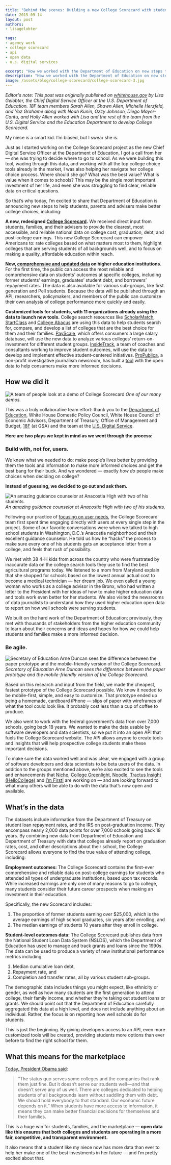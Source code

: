 ```yaml
---
title: "Behind the scenes: Building a new College Scorecard with students"
date: 2015-09-14
layout: post
authors:
- lisagelobter

tags:
- agency work
- college scorecard
- api
- open data
- u.s. digital services

excerpt: "How we worked with the Department of Education on new steps to help students, parents and advisers make better college choices, including a new College Scorecard, comprehensive and updated data on higher education institutions, and customized tools using this new data."
description: "How we worked with the Department of Education on new steps to help students, parents and advisers make better college choices, including a new College Scorecard, comprehensive and updated data on higher education institutions, and customized tools using this new data."
image: /assets/blog/college-scorecard/college-scorecard-3.jpg
---
```


*Editor's note: This post was originally published on [whitehouse.gov](https://www.whitehouse.gov/blog/2015/09/12/under-hood-building-new-college-scorecard-students) by Lisa Gelobter, the Chief Digital Service Officer at the U.S. Department of Education. 18F team members Sarah Allen, Shawn Allen, Michelle Herzfeld, and Yoz Grahame along with Noah Kunin, Ozzy Johnson, Diego Mayer-Cantu, and Holly Allen worked with Lisa and the rest of the team from the U.S. Digital Service and the Education Department to develop College Scorecard.*

My niece is a smart kid. I’m biased, but I swear she is.

Just as I started working on the College Scorecard project as the new Chief Digital Service Officer at the Department of Education, I got a call from her — she was trying to decide where to go to school. As we were building this tool, wading through this data, and working with all the top college choice tools already in the market, I was also helping her navigate her college choice process. Where should she go? What was the best value? What is value when it comes to schools? This may be the single most important investment of her life, and even she was struggling to find clear, reliable data on critical questions.

So that’s why today, I’m excited to share that Department of Education is announcing new steps to help students, parents and advisers make better college choices, including:

**A new, redesigned [College Scorecard](https://collegescorecard.ed.gov/).** We received direct input from students, families, and their advisers to provide the clearest, most accessible, and reliable national data on college cost, graduation, debt, and post-college earnings. This new College Scorecard can empower Americans to: rate colleges based on what matters most to them, highlight colleges that are serving students of all backgrounds well, and to focus on making a quality, affordable education within reach.

**New, [comprehensive and updated data](https://collegescorecard.ed.gov/data/) on higher education institutions.**
For the first time, the public can access the most reliable and comprehensive data on students’ outcomes at specific colleges, including former students’ earnings, graduates’ student debt, and borrowers’ repayment rates. The data is also available for various sub-groups, like first generation and Pell students. Because the data will be published through an API, researchers, policymakers, and members of the public can customize their own analysis of college performance more quickly and easily.

**Customized tools for students, with 11 organizations already using the data to launch new tools.**
College search resources like [ScholarMatch](http://scholarmatcher.scholarmatch.org/), [StartClass](http://www.startclass.com/) and [College Abacus](https://collegeabacus.org/) are using this data to help students search for, compare, and develop a list of colleges that are the best choice for them and their families. [PayScale](http://www.payscale.com/college-roi/roi-by-income-level), which offers consumers a large salary database, will use the new data to analyze various colleges’ return-on-investment for different student groups. [InsideTrack](http://www.insidetrack.com/), a team of coaches and consultants working to improve student outcomes, will use the data to develop and implement effective student-centered initiatives. [ProPublica](https://www.propublica.org/), a non-profit investigative journalism newsroom, has built a [tool](https://projects.propublica.org/colleges/) with the open data to help consumers make more informed decisions.

## How we did it

![A team of people look at a demo of College Scorecard]({{site.baseurl}}/assets/blog/college-scorecard/college-scorecard-1.jpg)
*One of our many demos.*

This was a truly collaborative team effort: thank you to the [Department of Education](http://www.ed.gov/), White House Domestic Policy Council, White House Council of Economic Advisors, Department of Treasury, Office of Management and Budget, [18F](https://18f.gsa.gov/) (at GSA) and the team at the [U.S. Digital Service](https://www.whitehouse.gov/digital/united-states-digital-service).

**Here are two plays we kept in mind as we went through the process:**

### Build with, not for, users.
We knew what we needed to do: make people’s lives better by providing them the tools and information to make more informed choices and get the best bang for their buck. And we wondered — exactly *how do* people make choices when deciding on college?

**Instead of guessing, we decided to go out and ask them.**

![An amazing guidance counselor at Anacostia High with two of his students.]({{site.baseurl}}/assets/blog/college-scorecard/college-scorecard-2.jpg)
*An amazing guidance counselor at Anacostia High with two of his students.*

Following our practice of [focusing on user needs](https://playbook.cio.gov/#play1), the College Scorecard team first spent time engaging directly with users at every single step in the project. Some of our favorite conversations were when we talked to high school students in Washington, D.C.’s Anacostia neighborhood and their excellent guidance counselor. He told us how he “hacks” the process to make sure every one of his students gets an acceptance letter from a college, and feels that rush of possibility.

We met with 38 4-H kids from across the country who were frustrated by inaccurate data on the college search tools they use to find the best agricultural programs today. We listened to a mom from Maryland explain that she shopped for schools based on the lowest annual actual cost to become a medical technician — her dream job. We even called a young woman who works as a college advisor in the Bronx, who had written a letter to the President with her ideas of how to make higher education data and tools work even better for her students. We also visited the newsrooms of data journalists to understand how they used higher education open data to report on how well schools were serving students.

We built on the hard work of the Department of Education; previously, they met with thousands of stakeholders from the higher education community to learn about their concerns and ideas and hopes for how we could help students and families make a more informed decision.

### Be agile.

![Secretary of Education Arne Duncan sees the difference between the paper prototype and the mobile-friendly version of the College Scorecard.]({{site.baseurl}}/assets/blog/college-scorecard/college-scorecard-3.jpg)
*Secretary of Education Arne Duncan sees the difference between the paper prototype and the mobile-friendly version of the College Scorecard.*

Based on this research and input from the field, we made the cheapest, fastest prototype of the College Scorecard possible. We knew it needed to be mobile-first, simple, and easy to customize. That prototype ended up being a homemade, cardboard iPhone — slips of paper with wireframes of what the tool could look like. It probably cost less than a cup of coffee to produce.

We also went to work with the federal government’s data from over 7,000 schools, going back 18 years. We wanted to make the data usable by software developers and data scientists, so we put it into an open API that fuels the College Scorecard website. The API allows anyone to create tools and insights that will help prospective college students make these important decisions.

To make sure the data worked well and was clear, we engaged with a group of software developers and data scientists to be beta users of the data. In addition to the groups mentioned above, we’re also excited to see the tools and enhancements that [Niche](https://niche.com/), [College Greenlight](https://www.collegegreenlight.com/), [Noodle](https://www.noodle.com/), [Tractus Insight (HelloCollege)](https://tractusinsight.com/) and [I’m First!](http://www.imfirst.org/) are working on — and are looking forward to what many others will be able to do with the data that’s now open and available.

## What’s in the data

The datasets include information from the Department of Treasury on student loan repayment rates, and the IRS on post-graduation income. They encompass nearly 2,000 data points for over 7,000 schools going back 18 years. By combining new data from Department of Education and Department of Treasury with data that colleges already report on graduation rates, cost, and other descriptions about their school, the College Scorecard allows everyone to find the true value of attending college, including:

**Employment outcomes:** The College Scorecard contains the first-ever comprehensive and reliable data on post-college earnings for students who attended all types of undergraduate institutions, based upon tax records. While increased earnings are only one of many reasons to go to college, many students consider their future career prospects when making an investment in their education.

Specifically, the new Scorecard includes:

1. The proportion of former students earning over $25,000, which is the average earnings of high school graduates, six years after enrolling, and
2. The median earnings of students 10 years after they enroll in college.
<p></p>

**Student-level outcomes data:** The College Scorecard publishes data from the National Student Loan Data System (NSLDS), which the Department of Education has used to manage and track grants and loans since the 1990s. The data can be used to produce a variety of new institutional performance metrics including

1. Median cumulative loan debt,
2. Repayment rate, and
3. Completion and transfer rates, all by various student sub-groups.

<p></p>
The demographic data includes things you might expect, like ethnicity or gender, as well as how many students are the first generation to attend college, their family income, and whether they’re taking out student loans or grants. We should point out that the Department of Education carefully aggregated this data at a high level, and does not include anything about an individual. Rather, the focus is on reporting how well schools do for students.

This is just the beginning. By giving developers access to an API, even more customized tools will be created, providing students more options than ever before to find the right school for them.

## What this means for the marketplace

[Today, President Obama said](https://www.youtube.com/watch?t=1&v=Tpaj9Sm7i7I):

>“The status quo serves some colleges and the companies that rank them just fine. But it doesn’t serve our students well — and that doesn’t serve any of us well. There are colleges dedicated to helping students of all backgrounds learn without saddling them with debt. We should hold everybody to that standard. Our economic future depends on it.”
When students have more access to information, it means they can make better financial decisions for themselves and their families.

This is a huge win for students, families, and the marketplace — **open data like this ensures that both colleges and students are operating in a more fair, competitive, and transparent environment.**

It also means that a student like my niece now has more data than ever to help her make one of the best investments in her future — and I’m pretty excited about that.
